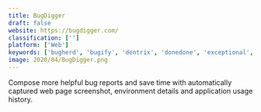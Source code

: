 ```yaml
---
title: BugDigger
draft: false 
website: https://bugdigger.com/
classification: ['']
platform: ['Web']
keywords: ['bugherd', 'bugify', 'dentrix', 'donedone', 'exceptional', 'feedbro', 'github', 'gitlab', 'jira', 'lighthouse', 'onlyoffice', 'projectfork', 'revenuewell', 'sifter', 'spiratest', 'trello', 'user_probe', 'zentao']
image: 2020/04/BugDigger.png
---
```

Compose more helpful bug reports and save time with automatically captured web page screenshot, environment details and application usage history.
